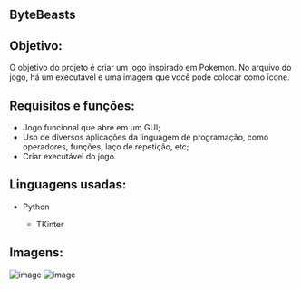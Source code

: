 ## ByteBeasts
## Objetivo: 
<p>O objetivo do projeto é criar um jogo inspirado em Pokemon. No arquivo do jogo, há um executável e uma imagem que você pode colocar como ícone.</p>

## Requisitos e funções:
<ul>
 <li>Jogo funcional que abre em um GUI;</li>
 <li>Uso de diversos aplicações da linguagem de programação, como operadores, funções, laço de repetição, etc;</li>
 <li>Criar executável do jogo.</li>
</ul>

## Linguagens usadas:
<ul>
 <li>Python</li>
 <ul>
   <li>TKinter</li>
 </ul>
</ul>

## Imagens:
![image](https://github.com/bruno08nunes/bytebeasts/assets/139359503/6390983c-65a3-431d-9d52-43f4992f76e5)
![image](https://github.com/bruno08nunes/bytebeasts/assets/139359503/4c886702-970a-46e2-81c6-81b2ba0de25c)

